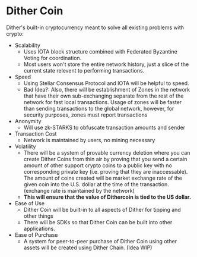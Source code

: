 # Dither Coin

Dither's built-in cryptocurrency meant to solve all existing problems with crypto:
 - Scalability
   - Uses IOTA block structure combined with Federated Byzantine Voting for coordination.
   - Most users won't store the entire network history, just a slice of the current state relevent to performing transactions.
 - Speed
   - Using Stellar Consensus Protocol and IOTA will be helpful to speed.
   - Bad Idea?: Also, there will be establishment of Zones in the network that have their own sub-exchanging separate from the rest of the network for fast local transactions. Usage of zones will be faster than sending transactions to the global network, however, for security purposes, zones must report transactions
 - Anonymity
   - Will use zk-STARKS to obfuscate transaction amounts and sender
 - Transaction Cost
   - Network is maintained by users, no mining necessary
 - Volatility
   - There will be a system of provable currency deletion where you can create Dither Coins from thin air by proving that you send a certain amount of other support crypto coins to a public key with no corresponding private key (i.e. proving that they are inaccessable). The amount of coins created will be market exchange rate of the given coin into the U.S. dollar at the time of the transaction. (exchange rate is maintained by the network)
   - **This will ensure that the value of Dithercoin is tied to the US dollar.**
 - Ease of Use
   - Dither Coin will be built-in to all aspects of Dither for tipping and other things
   - There will be SDKs so that Dither Coin can be built into other applications.
 - Ease of Purchase
   - A system for peer-to-peer purchase of Dither Coin using other assets will be created using Dither Chain. (Idea WIP)

